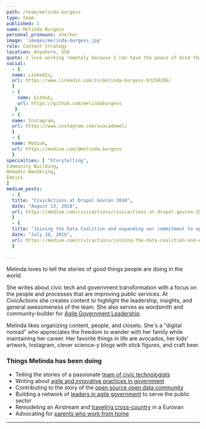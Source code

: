 ```yaml
---
path: /team/melinda-burgess
type: team
published: 1
name: Melinda Burgess
personal_pronouns: she/her
image: 'images/melinda-burgess.jpg'
role: Content Strategy
location: Anywhere, USA
quote: I love working remotely because I can have the peace of mind that comes with a secure career, while still pursuing radical dreams.
social: 
  - {
  name: LinkedIn,
  url: https://www.linkedin.com/in/melinda-burgess-03250286/
  }
  - {
    name: GitHub,
    url: https://github.com/melindaburgess
   }
  - {
  name: Instagram,
  url: https://www.instagram.com/avacadomel/
  }
  - {
  name: Medium,
  url: https://medium.com/@melinda.burgess
  }
specialties: [ "Storytelling",
Community Building,
Nomadic Wandering,
Emojis
]
medium_posts: 
  - {
  title: "CivicActions at Drupal GovCon 2018",
  date: "August 13, 2018",
  url: https://medium.com/civicactions/civicactions-at-drupal-govcon-2018-f1075c4d803
  }
  - {
  title: "Joining the Data Coalition and expanding our commitment to open data",
  date: "July 28, 2018",
  url: https://medium.com/civicactions/joining-the-data-coalition-and-expanding-our-commitment-to-open-data-383f72937666
  }
  
---
```


Melinda loves to tell the stories of good things people are doing in the world. 

She writes about civic tech and government transformation with a focus on the people and processes that are improving public services. At CivicActions she creates content to highlight the leadership, insights, and general awesomeness of the team. She also serves as wordsmith and community-builder for [Agile Government Leadership](https://www.agilegovleaders.org/).  

Melinda likes organizing content, people, and closets. She's a "digital nomad" who appreciates the freedom to wander with her family while maintaining her career. Her favorite things in life are avocados, her kids’ artwork, Instagram, clever science-y blogs with stick figures, and craft beer.


### Things Melinda has been doing
* Telling the stories of a passionate [team of civic technologists](https://medium.com/civicactions)
* Writing about [agile and innovative practices in government](https://medium.com/agile-government-leadership)
* Contributing to the story of the [open source open data community](https://medium.com/dkan-blog)
* Building a network of [leaders in agile government](https://www.agilegovleaders.org/) to serve the public sector
* Remodeling an Airstream and [traveling cross-country](https://www.instagram.com/openairfamily/) in a Eurovan
* Advocating for [parents who work from home](https://docs.google.com/presentation/d/1NowRTl82uHlnhvQoRL7zw9E0Rhhh8xen3jd9M_E5u30/edit#slide=id.gb3711abec_1_2)

-----------------------------------
